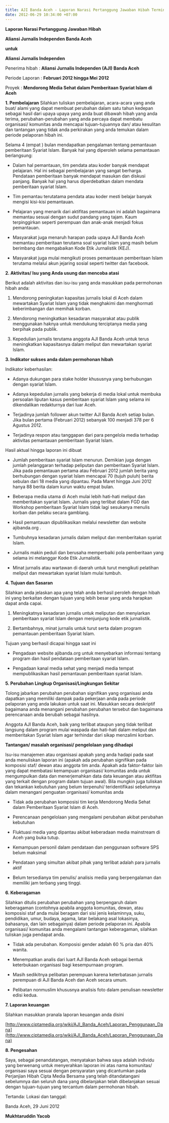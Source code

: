 ```yaml
---
title: AJI Banda Aceh - Laporan Narasi Pertanggung Jawaban Hibah Termin I
date: 2012-06-29 10:34:00 +07:00
---
```


**Laporan Narasi Pertanggung Jawaban Hibah**

**Aliansi Jurnalis Independen Banda Aceh**

**untuk**

**Aliansi Jurnalis Independen**


Penerima hibah	:	**Aliansi Jurnalis Independen (AJI) Banda Aceh**

Periode Laporan	:	**Februari 2012 hingga Mei 2012**

Proyek	:	**Mendorong Media Sehat dalam Pemberitaan Syariat Islam di Aceh**


**1. Pembelajaran**
Silahkan tuliskan pembelajaran, acara-acara yang anda buat/ alami yang dapat membuat perubahan dalam satu tahun kedepan sebagai hasil dari upaya upaya yang anda buat dibawah hibah yang anda terima, perubahan-perubahan yang anda percaya dapat membatu organisasi/ komunitas anda mencapai tujuan-tujuannya dan/ atau kesulitan dan tantangan yang tidak anda perkirakan yang anda temukan dalam periode pelaporan hibah ini.

Selama 4 (empat ) bulan mendapatkan pengalaman tentang pemantauan pemberitaan Syariat Islam. Banyak hal yang diperoleh selama pemantauan berlangsung:

* Dalam hal pemantauan, tim pendata atau koder banyak mendapat pelajaran. Hal ini sebagai pembelajaran yang sangat berharga. Pendataan pemberitaan banyak mendapat masukan dan diskusi panjang. Banyak hal yang harus diperdebatkan dalam mendata pemberitaan syariat Islam.

* Tim pemantau terutatama pendata atau koder mesti belajar banyak mengisi kisi-kisi pemantauan.

* Pelajaran yang menarik dari aktifitas pemantauan ini adalah bagaimana memantau sesuai dengan sudut pandang yang tajam. Kaum terpinggirkan seperti perempuan dan anak-anak menjadi fokus pemantauan.

* Masyarakat juga menaruh harapan pada upaya AJI Banda Aceh memantau pemberitaan terutama soal syariat Islam yang masih belum berimbang dan mengabaikan Kode Etik Jurnalistik (KEJ).

* Masyarakat juga mulai mengikuti proses pemantauan pemberitaan Islam terutama melalui akun jejaring sosial seperti twitter dan facebook.

**2. Aktivitas/ Isu yang Anda usung dan mencoba atasi**

Berikut adalah aktivitas dan isu-isu yang anda masukkan pada permohonan hibah anda:

1. Mendorong peningkatan kapasitas jurnalis lokal di Aceh dalam mewartakan Syariat Islam yang tidak menghakimi dan menghormati keberimbangan dan memihak korban.

2. Mendorong meningkatkan kesadaran masyarakat atau publik menggunakan haknya untuk mendukung terciptanya media yang berpihak pada publik.

3. Kepedulian jurnalis terutama anggota AJI Banda Aceh untuk terus meningkatkan kapasitasnya dalam meliput dan mewartakan syariat Islam.

**3. Indikator sukses anda dalam permohonan hibah**

Indikator keberhasilan:

* Adanya dukungan para stake holder khususnya yang berhubungan dengan syariat Islam.
* Adanya kepedulian jurnalis yang bekerja di media lokal untuk membuka persoalan liputan kasus pemberitaan syariat Islam yang selama ini dikendalikan redakturnya dari luar Aceh.

* Terjadinya jumlah follower akun twitter AJI Banda Aceh setiap bulan. Jika bulan pertama (Februari 2012) sebanyak 100 menjadi 378 per 6 Agustus 2012.

* Terjadinya respon atau tanggapan dari para pengelola media terhadap aktivitas pemantauan pemberitaan Syariat Islam.

Hasil aktual hingga laporan ini dibuat

* Jumlah pemberitaan syariat Islam menurun. Demikian juga dengan jumlah pelanggaran terhadap peliputan dan pemberitaan Syariat Islam. Jika pada pemantauan pertama atau Februari 2012 jumlah berita yang berhubungan dengan syariat Islam mencapai 70 (tujuh puluh) berita sebulan dari 18 media yang dipantau. Pada Maret hingga Juni 2012 hanya 88 berita dalam kurun waktu empat bulan.

* Beberapa media utama di Aceh mulai lebih hati-hati meliput dan memberitakan syariat Islam. Jurnalis yang terlibat dalam FGD dan Workshop pemberitaan Syariat Islam tidak lagi sesukanya menulis korban dan pelaku secara gamblang.

* Hasil pemantauan dipublikasikan melalui newsletter dan website ajibanda.org .

* Tumbuhnya kesadaran jurnalis dalam meliput dan memberitakan syariat Islam.

* Jurnalis makin peduli dan berusaha memperbaiki pola pemberitaan yang selama ini melanggar Kode Etik Jurnalistik.

* Minat jurnalis atau wartawan di daerah untuk turut mengikuti pelatihan meliput dan mewartakan syariat Islam mulai tumbuh.

**4. Tujuan dan Sasaran**

Silahkan anda jelaskan apa yang telah anda berhasil peroleh dengan hibah ini yang berkaitan dengan tujuan yang lebih besar yang anda harapkan dapat anda capai.

1. Meningkatnya kesadaran jurnalis untuk meliputan dan menyiarkan pemberitaan syariat Islam dengan menjunjung kode etik jurnalistik.

2. Bertambahnya, minat jurnalis untuk turut serta dalam program pemantauan pemberitaan Syariat Islam.

Tujuan yang berhasil dicapai hingga saat ini

* Pengadaan website ajibanda.org untuk menyebarkan informasi tentang program dan hasil pendataan pemberitaan syariat Islam.

* Pengadaan kanal media sehat yang menjadi media tempat mempublikasikan hasil pemantauan pemberitaan syariat Islam.

**5. Perubahan Lingkup Organisasi/Lingkungan Sekitar**

Tolong jabarkan perubahan perubahan signifikan yang organisasi anda dapatkan yang memiliki dampak pada pekerjaan anda pada periode pelaporan yang anda lakukan untuk saat ini. Masukkan secara deskriptif bagaimana anda menangani perubahan perubahan tersebut dan bagaimana perencanaan anda berubah sebagai hasilnya.

Anggota AJI Banda Aceh, baik yang terlibat ataupun yang tidak terlibat langsung dalam program mulai waspada dan hati-hati dalam meliput dan memberitakan Syariat Islam agar terhindar dari sikap menzalimi korban.

**Tantangan/ masalah organisasi/ pengelolaan yang dihadapi**

Isu-isu manajemen atau organisasi apakah yang anda hadapi pada saat anda menuliskan laporan ini (apakah ada perubahan signifikan pada komposisi staf/ dewan atau anggota tim anda. Apakah ada faktor-faktor lain yang dapat membatasi kemampuan organisasi/ komunitas anda untuk mengumpulkan data dan menerjemahkan data data keuangan atau aktifitas yang terkait dengan program dalam tujuan awal). Bila mungkin juga tuliskan dan tekankan kebutuhan yang belum terpenuhi/ teridentifikasi sebelumnya dalam menangani penguatan organisasi/ komunitas anda

* Tidak ada perubahan komposisi tim kerja Mendorong Media Sehat dalam Pemberitaan Syariat Islam di Aceh.

* Perencanaan pengelolaan yang mengalami perubahan akibat perubahan kebutuhan

* Fluktuasi media yang dipantau akibat keberadaan media mainstream di Aceh yang buka tutup.

* Kemampuan personil dalam pendataan dan penggunaan software SPS belum maksimal

* Pendataan yang simultan akibat pihak yang terlibat adalah para jurnalis aktif

* Belum tersedianya tim penulis/ analisis media yang berpengalaman dan memiliki jam terbang yang tinggi.

**6. Keberagaman**

Silahkan ditulis perubahan perubahan yang berpengaruh dalam keberagaman (contohnya apabila anggota komunitas, dewan, atau komposisi staf anda mulai beragam dari sisi jenis kelaminnya, suku, pendidikan, umur, budaya, agama, latar belakang asal lokasinya, bahasanya, dan lain sebagainya) dalam periode pelaporan ini. Apabila organisasi/ komunitas anda mengalami tantangan keberagaman, silahkan tuliskan juga pendapat anda.

* Tidak ada perubahan. Komposisi gender adalah 60 % pria dan 40% wanita.

* Menempatkan analis dari luart AJI Banda Aceh sebagai bentuk keterbukaan organisasi bagi kesempurnaan program.

* Masih sedikitnya pelibatan perempuan karena keterbatasan jurnalis perempuan di AJI Banda Aceh dan Aceh secara umum.

* Pelibatan nonmuslim khususnya analisis foto dalam penulisan newsletter edisi kedua.

**7. Laporan keuangan**

Silahkan masukkan pranala laporan keuangan anda disini

[http://www.ciptamedia.org/wiki/AJI_Banda_Aceh/Laporan_Penggunaan_Dana](http://www.ciptamedia.org/wiki/AJI_Banda_Aceh/Laporan_Penggunaan_Dana)

**8. Pengesahan**

Saya, sebagai penandatangan, menyatakan bahwa saya adalah individu yang berwenang untuk menyerahkan laporan ini atas nama komunitas/ organisasi saya sesuai dengan persyaratan yang dicantumkan pada Perjanjian Hibah Cipta Media Bersama yang telah ditandatangani sebelumnya dan seluruh dana yang dibelanjakan telah dibelanjakan sesuai dengan tujuan-tujuan yang tercantum dalam permohonan hibah.

Tertanda: Lokasi dan tanggal:

Banda Aceh, 29 Juni 2012


**Mukhtaruddin Yacob**